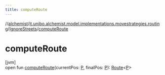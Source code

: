 ```yaml
---
title: computeRoute
---
```

//[alchemist](../../../index.html)/[it.unibo.alchemist.model.implementations.movestrategies.routing](../index.html)/[IgnoreStreets](index.html)/[computeRoute](compute-route.html)



# computeRoute



[jvm]\
open fun [computeRoute](compute-route.html)(currentPos: [P](../../it.unibo.alchemist.model.implementations.movestrategies.target/-follow-target/index.html), finalPos: [P](../../it.unibo.alchemist.model.implementations.movestrategies.target/-follow-target/index.html)): [Route](../../it.unibo.alchemist.model.interfaces/-route/index.html)<[P](../../it.unibo.alchemist.model.implementations.movestrategies.target/-follow-target/index.html)>




